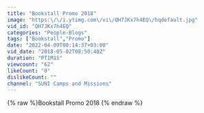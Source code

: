 ```yaml
---
title: "Bookstall Promo 2018"
image: "https:\/\/i.ytimg.com\/vi\/QH7JKx7h4EQ\/hqdefault.jpg"
vid_id: "QH7JKx7h4EQ"
categories: "People-Blogs"
tags: ["Bookstall","Promo"]
date: "2022-04-09T00:14:37+03:00"
vid_date: "2018-05-02T08:50:40Z"
duration: "PT1M1S"
viewcount: "62"
likeCount: "0"
dislikeCount: ""
channel: "SUNI Camps and Missions"
---
```

{% raw %}Bookstall Promo 2018 {% endraw %}
